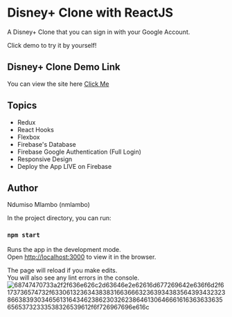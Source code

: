 # Disney+ Clone with ReactJS

A Disney+ Clone that you can sign in with your Google Account.

Click demo to try it by yourself!

## Disney+ Clone Demo Link

You can view the site here
[Click Me](https://disney-plus-clone-976a1.web.app/)

## Topics

- Redux
- React Hooks
- Flexbox
- Firebase's Database
- Firebase Google Authentication (Full Login)
- Responsive Design
- Deploy the App LIVE on Firebase

## Author

Ndumiso Mlambo (nmlambo)

In the project directory, you can run:

### `npm start`

Runs the app in the development mode.\
Open [http://localhost:3000](http://localhost:3000) to view it in the browser.

The page will reload if you make edits.\
You will also see any lint errors in the console.
![68747470733a2f2f636e626c2d63646e2e62616d677269642e636f6d2f6173736574732f633061323634383831663666323639343835643934323238663839303465613164346238623032623864613064666161636363363565653732333538326539612f6f726967696e616c](https://user-images.githubusercontent.com/29736968/194347778-0018bb8f-6b9b-42d9-a097-b1f6438fdd4c.png)
